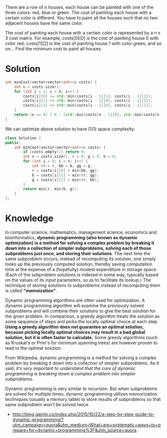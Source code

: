 There are a row of n houses, each house can be painted with one of the three colors: red, blue or green. The cost of painting each house with a certain color is different. You have to paint all the houses such that no two adjacent houses have the same color.

The cost of painting each house with a certain color is represented by a n x 3 cost matrix. For example, costs[0][0] is the cost of painting house 0 with color red; costs[1][2] is the cost of painting house 1 with color green, and so on... Find the minimum cost to paint all houses.

# Solution



```cpp
int minCost(vector<vector<int>>& costs) {
    int n = costs.size();
    for (int i = 1; i < n; i++) {
        costs[i][0] += std::min(costs[i - 1][1], costs[i - 1][2]);
        costs[i][1] += std::min(costs[i - 1][0], costs[i - 1][2]);
        costs[i][2] += std::min(costs[i - 1][0], costs[i - 1][1]);
    }
    return (n == 0) ? 0 : (std::min(costs[n - 1][0], std::min(costs[n - 1][1], costs[n - 1][2])));
}
```

We can optimize above solution to have O(1) space complexity.

```cpp
class Solution {  
public:  
    int minCost(vector<vector<int>>& costs) {  
        if (costs.empty()) return 0;  
        int n = costs.size(), r = 0, g = 0, b = 0;  
        for (int i = 0; i < n; i++) {  
            int rr = r, bb = b, gg = g;   
            r = costs[i][0] + min(bb, gg);  
            b = costs[i][1] + min(rr, gg);  
            g = costs[i][2] + min(rr, bb);  
        }  
        return min(r, min(b, g));  
    }   
};
```

# Knowledge

In computer science, mathematics, management science, economics and bioinformatics, __dynamic programming (also known as dynamic optimization) is a method for solving a complex problem by breaking it down into a collection of simpler subproblems, solving each of those subproblems just once, and storing their solutions__. The next time the same subproblem occurs, instead of recomputing its solution, one simply looks up the previously computed solution, thereby saving computation time at the expense of a (hopefully) modest expenditure in storage space. (Each of the subproblem solutions is indexed in some way, typically based on the values of its input parameters, so as to facilitate its lookup.) The technique of storing solutions to subproblems instead of recomputing them is called __"memoization"__.

Dynamic programming algorithms are often used for optimization. A dynamic programming algorithm will examine the previously solved subproblems and will combine their solutions to give the best solution for the given problem. In comparison, a greedy algorithm treats the solution as some sequence of steps and picks the locally optimal choice at each step. __Using a greedy algorithm does not guarantee an optimal solution, because picking locally optimal choices may result in a bad global solution, but it is often faster to calculate.__ Some greedy algorithms (such as Kruskal's or Prim's for minimum spanning trees) are however proven to lead to the optimal solution.

From Wikipedia, dynamic programming is a method for solving a complex problem by breaking it down into a collection of simpler subproblems. As it said, _it’s very important to understand that the core of dynamic programming is breaking down a complex problem into simpler subproblems_.

Dynamic programming is very similar to recursion. But when subproblems are solved for multiple times, dynamic programming utilizes memorization techniques (usually a memory table) to store results of subproblems so that same subproblem won’t be solved twice.

* http://blog.gainlo.co/index.php/2015/10/22/a-step-by-step-guide-to-dynamic-programming/?utm_campaign=quora&utm_medium=What+are+systematic+ways+to+prepare+for+dynamic+programming%3F&utm_source=quora
